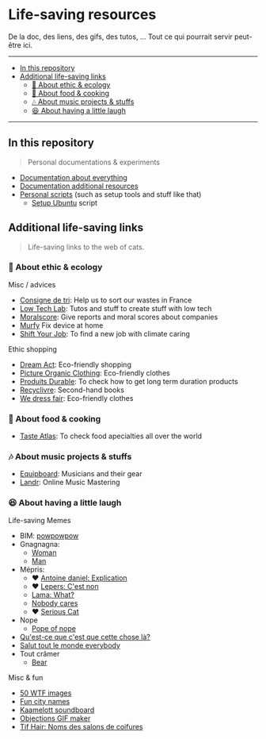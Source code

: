 # Life-saving resources

De la doc, des liens, des gifs, des tutos, ... Tout ce qui pourrait servir peut-être ici.

---

<!-- START doctoc generated TOC please keep comment here to allow auto update -->
<!-- DON'T EDIT THIS SECTION, INSTEAD RE-RUN doctoc TO UPDATE -->

- [In this repository](#in-this-repository)
- [Additional life-saving links](#additional-life-saving-links)
  - [🌿 About ethic & ecology](#-about-ethic--ecology)
  - [🍜 About food & cooking](#-about-food--cooking)
  - [🎶 About music projects & stuffs](#-about-music-projects--stuffs)
  - [😆 About having a little laugh](#-about-having-a-little-laugh)

<!-- END doctoc generated TOC please keep comment here to allow auto update -->

---

## In this repository

> Personal documentations & experiments

- [Documentation about everything](./docs)
- [Documentation additional resources](./examples)
- [Personal scripts](./scripts) (such as setup tools and stuff like that) 
  - [Setup Ubuntu](./scripts/setup-ubuntu) script 

## Additional life-saving links

> Life-saving links to the web of cats.

### 🌿 About ethic & ecology

Misc / advices

- [Consigne de tri](https://consignesdetri.fr): Help us to sort our wastes in France
- [Low Tech Lab](https://lowtechlab.org/fr): Tutos and stuff to create stuff with low tech
- [Moralscore](https://moralscore.org): Give reports and moral scores about companies
- [Murfy](https://murfy.fr) Fix device at home
- [Shift Your Job](https://shiftyourjob.org): To find a new job with climate caring

Ethic shopping

- [Dream Act](https://dreamact.eu/fr): Eco-friendly shopping
- [Picture Organic Clothing](https://www.picture-organic-clothing.com): Eco-friendly clothes
- [Produits Durable](https://www.produitsdurables.fr): To check how to get long term duration products
- [Recyclivre](https://www.recyclivre.com/shop/): Second-hand books
- [We dress fair](https://www.wedressfair.fr): Eco-friendly clothes

### 🍜 About food & cooking

- [Taste Atlas](https://www.tasteatlas.com): To check food apecialties all over the world

### 🎶 About music projects & stuffs

- [Equipboard](https://equipboard.com): Musicians and their gear
- [Landr](https://app.landr.com): Online Music Mastering

### 😆 About having a little laugh

Life-saving Memes

- BIM: [powpowpow](https://i.makeagif.com/media/3-17-2016/DSWNyL.gif)
- Gnagnagna:
  - [Woman](https://giphy.com/gifs/weird-face-blablabla-sOmF6ZgrvZZIY) 
  - [Man](https://media.giphy.com/media/l4FGCVKu8ak1e0sIE/source.gif)
- Mépris:
  - ❤️ [Antoine daniel: Explication ](https://youtu.be/mD-Jcg5UvUc)
  - ❤️ [Lepers: C'est non](https://www.youtube.com/watch?v=hSpQkbcw0TE)
  - [Lama: What?](https://giphy.com/gifs/creepy-scary-stare-Q4uClGP1UTzt6)
  - [Nobody cares](https://imgflip.com/i/6bbu6m)
  - ❤️ [Serious Cat](https://images-wixmp-ed30a86b8c4ca887773594c2.wixmp.com/f/379ee75a-f872-471c-ac14-82da72015e56/d7v7bme-11bdfee1-d919-4fe3-8da2-c289012444d5.jpg?token=eyJ0eXAiOiJKV1QiLCJhbGciOiJIUzI1NiJ9.eyJzdWIiOiJ1cm46YXBwOjdlMGQxODg5ODIyNjQzNzNhNWYwZDQxNWVhMGQyNmUwIiwiaXNzIjoidXJuOmFwcDo3ZTBkMTg4OTgyMjY0MzczYTVmMGQ0MTVlYTBkMjZlMCIsIm9iaiI6W1t7InBhdGgiOiJcL2ZcLzM3OWVlNzVhLWY4NzItNDcxYy1hYzE0LTgyZGE3MjAxNWU1NlwvZDd2N2JtZS0xMWJkZmVlMS1kOTE5LTRmZTMtOGRhMi1jMjg5MDEyNDQ0ZDUuanBnIn1dXSwiYXVkIjpbInVybjpzZXJ2aWNlOmZpbGUuZG93bmxvYWQiXX0.hkDWyXIdGE6R-HTnN9i07zZ23pMIoRNTuE5quKTexek)
- Nope
  - [Pope of nope](https://encrypted-tbn3.gstatic.com/images?q=tbn:ANd9GcSudpMVsqAruFm4_1Pe1OeCDS7xGITWnBcdHU7p7jOJggquzc6e)
- [Qu'est-ce que c'est que cette chose là?](https://www.youtube.com/shorts/TQx4JcGG84E)
- [Salut tout le monde everybody](https://www.youtube.com/watch?v=Bk1J9ojjzUo)
- Tout crâmer
  - [Bear](https://pbs.twimg.com/media/EMKyu6xXkAAIfkW.jpg:large)

Misc & fun

- [50 WTF images](https://www.buzzfeed.com/fr/daves4/50-photos-de-banques-dimages-inutilisables-absurdes)
- [Fun city names](https://www.google.fr/maps/d/viewer?mid=1aQXHLjuDdYm8en-XZ_E33vq8xrhx7HGC&hl=fr)
- [Kaamelott soundboard](https://kaamelott-soundboard.2ec0b4.fr/#son/cest_de_la_merde)
- [Objections GIF maker](https://objection.lol)
- [Tif Hair: Noms des salons de coifures](https://tif.hair)
